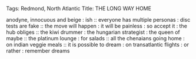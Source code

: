 Tags: Redmond, North Atlantic
Title: THE LONG WAY HOME
  
anodyne, innocuous and beige : ish :: everyone has multiple personas : disc tests are fake :: the move will happen : it will be painless : so accept it : the hub obliges :: the kiwi drummer : the hungarian strategist : the queen of maybe :: the platinum lounge : for salads :: all the chenaians going home : on indian veggie meals :: it is possible to dream : on transatlantic flights : or rather : remember dreams
